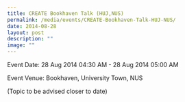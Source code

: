 ```yaml
---
title: CREATE Bookhaven Talk (HUJ,NUS)
permalink: /media/events/CREATE-Bookhaven-Talk-HUJ-NUS/
date: 2014-08-28
layout: post
description: ""
image: ""
---
```

Event Date: 28 Aug 2014 04:30 AM - 28 Aug 2014 05:00 AM

Event Venue: Bookhaven, University Town, NUS

(Topic to be advised closer to date)